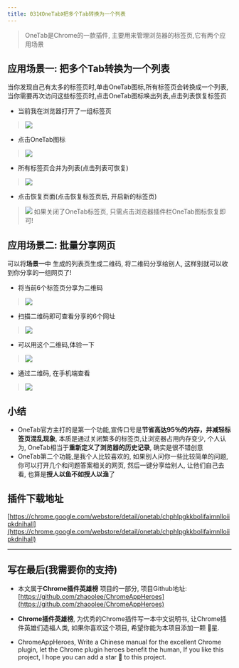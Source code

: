 ```yaml
---
title: 031《OneTab》把多个Tab转换为一个列表
---
```

> OneTab是Chrome的一款插件, 主要用来管理浏览器的标签页,它有两个应用场景

## 应用场景一: 把多个Tab转换为一个列表
当你发现自己有太多的标签页时,单击OneTab图标,所有标签页会转换成一个列表,当你需要再次访问这些标签页时,点击OneTab图标唤出列表,点击列表恢复标签页
- 当前我在浏览器打开了一组标签页
> ![](https://v2fy.com/asset/031_onetab/6418858c3da74e42bde5b76b91be265c.png)
- 点击OneTab图标
> ![](https://v2fy.com/asset/031_onetab/29a667780cd940c8a08ade699f2c5577.png)
- 所有标签页合并为列表(点击列表可恢复)
> ![](https://v2fy.com/asset/031_onetab/57f3d5d3fe7c4b2bb0a9a860760f5872.png)
- 点击恢复页面(点击恢复标签页后, 开启新的标签页)
> ![](https://v2fy.com/asset/031_onetab/2a2142f68cc14d8388384b0ee1097a1b.png)
> 如果关闭了OneTab标签页, 只需点击浏览器插件栏OneTab图标恢复即可!

## 应用场景二: 批量分享网页
可以将**场景一**中 生成的列表页生成二维码, 将二维码分享给别人, 这样别就可以收到你分享的一组网页了!

- 将当前6个标签页分享为二维码
> ![](https://v2fy.com/asset/031_onetab/c521739fc62349dd91f94f8c45250d68.png)

- 扫描二维码即可查看分享的6个网址
> ![](https://v2fy.com/asset/031_onetab/6c7fae770bce4f74b4f1e00d5f277cbf.png)
- 可以用这个二维码,体验一下
> ![](https://v2fy.com/asset/031_onetab/cdce9cc22cbd4e8f81569e5e486244e8.png)

- 通过二维码, 在手机端查看
> ![](https://v2fy.com/asset/031_onetab/600be59abe4b4f0f82883599b7085411.jpeg)



## 小结
- OneTab官方主打的是第一个功能,宣传口号是**节省高达95％的内存，并减轻标签页混乱现象**, 本质是通过关闭繁多的标签页,让浏览器占用内存变少, 个人认为, OneTab相当于**重新定义了浏览器的历史记录**, 确实是很不错创意
- OneTab第二个功能,是我个人比较喜欢的, 如果别人问你一些比较简单的问题, 你可以打开几个和问题答案相关的网页, 然后一键分享给别人, 让他们自己去看, 也算是**授人以鱼不如授人以渔**了


## 插件下载地址

[https://chrome.google.com/webstore/detail/onetab/chphlpgkkbolifaimnlloiipkdnihall](https://chrome.google.com/webstore/detail/onetab/chphlpgkkbolifaimnlloiipkdnihall)


---

## 写在最后(我需要你的支持)
- 本文属于**Chrome插件英雄榜** 项目的一部分, 项目Github地址: [https://github.com/zhaoolee/ChromeAppHeroes](https://github.com/zhaoolee/ChromeAppHeroes)

- **Chrome插件英雄榜**, 为优秀的Chrome插件写一本中文说明书, 让Chrome插件英雄们造福人类, 如果你喜欢这个项目, 希望你能为本项目添加一颗 🌟星.

- ChromeAppHeroes, Write a Chinese manual for the excellent Chrome plugin, let the Chrome plugin heroes benefit the human, If you like this project, I hope you can add a star 🌟 to this project.



